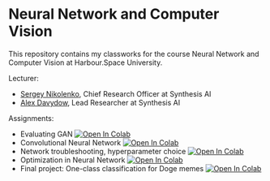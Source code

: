 # Neural Network and Computer Vision

This repository contains my classworks for the course Neural Network and Computer Vision at Harbour.Space University.

Lecturer:
* [Sergey Nikolenko](https://www.linkedin.com/in/snikolenko/?originalSubdomain=ru), Chief Research Officer at Synthesis AI
* [Alex Davydow](https://www.linkedin.com/in/alex-davydow-740087167/), Lead Researcher at Synthesis AI

Assignments:
* Evaluating GAN [![Open In Colab](https://colab.research.google.com/assets/colab-badge.svg)](https://colab.research.google.com/drive/1C9jjggprKzP4cv-j7W9-d3YIYWIkW_ZC?usp=sharing)
* Convolutional Neural Network [![Open In Colab](https://colab.research.google.com/assets/colab-badge.svg)](https://colab.research.google.com/drive/14iltrLEYs0vR7cZqxfVWKODu-36xATqj?usp=sharing)
* Network troubleshooting, hyperparameter choice [![Open In Colab](https://colab.research.google.com/assets/colab-badge.svg)](https://colab.research.google.com/drive/1u15364DPgxL5JYdtNu_FkfY2GEnexhN2?usp=sharing#scrollTo=j5zMsrqPheT7)
* Optimization in Neural Network [![Open In Colab](https://colab.research.google.com/assets/colab-badge.svg)](https://colab.research.google.com/drive/1lkQh52Q0imcUNtQpvSHh_phQkUEZwmLa?usp=sharing)
* Final project: One-class classification for Doge memes [![Open In Colab](https://colab.research.google.com/assets/colab-badge.svg)](https://drive.google.com/file/d/1-09FoX2w_nRGzd6Mga-QY0a63cdC1oZt/view?usp=sharing)

